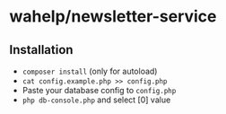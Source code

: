 # wahelp/newsletter-service

## Installation

- `composer install` (only for autoload)
- `cat config.example.php >> config.php`
- Paste your database config to `config.php`
- `php db-console.php` and select [0] value
